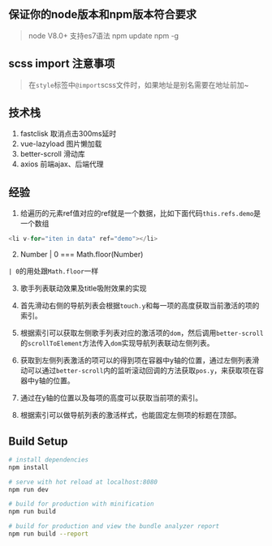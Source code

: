 ## 保证你的node版本和npm版本符合要求
> node V8.0+ 支持es7语法
npm update npm -g

## scss import 注意事项
>在`style`标签中`@import`scss文件时，如果地址是别名需要在地址前加~

## 技术栈
1. fastclisk 取消点击300ms延时
2. vue-lazyload 图片懒加载
3. better-scroll 滑动库
4. axios 前端ajax、后端代理

## 经验
1. 给遍历的元素ref值对应的ref就是一个数据，比如下面代码`this.refs.demo`是一个数组

  ```javascript
  <li v-for="iten in data" ref="demo"></li>
  ```
2. Number | 0  === Math.floor(Number)

  `| 0`的用处跟`Math.floor`一样

3. 歌手列表联动效果及title吸附效果的实现

  1. 首先滑动右侧的导航列表会根据`touch.y`和每一项的高度获取当前激活的项的索引。
  2. 根据索引可以获取左侧歌手列表对应的激活项的`dom`，然后调用`better-scroll`的`scrollToElement`方法传入`dom`实现导航列表联动左侧列表。
  3. 获取到左侧列表激活的项可以的得到项在容器中y轴的位置，通过左侧列表滑动可以通过`better-scroll`内的监听滚动回调的方法获取`pos.y`，来获取项在容器中y轴的位置。
  4. 通过在y轴的位置以及每项的高度可以获取当前项的索引。
  5. 根据索引可以做导航列表的激活样式，也能固定左侧项的标题在顶部。

## Build Setup

``` bash
# install dependencies
npm install

# serve with hot reload at localhost:8080
npm run dev

# build for production with minification
npm run build

# build for production and view the bundle analyzer report
npm run build --report
```
